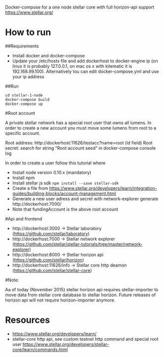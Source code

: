 Docker-compose for a one node stellar core with full horizon-api support
https://www.stellar.org/
# How to run

##Requirements

* Install docker and docker-compose
* Update your /etc/hosts file and add dockerhost to docker-engine ip (on linux it is probably 127.0.0.1, on mac os x with kitematic it is 192.168.99.100). Alternatively tou can edit docker-compose.yml and use your ip address

##Run

```
cd stellar-1-node
docker-compose build
docker-compose up
```

#Root account

A private stellar network has a special root user that owns all lumens. In order to create a new account you must move some lumens from root to a specific account.

Root address: http://dockerhost:11626/testacc?name=root (id field)
Root secret: search for string "Root account seed" in docker-compose console log

In order to create a user follow this tutorial where

* Install node version 0.10.x (mandatory)
* Install npm
* Install stellar js sdk ```npm install --save stellar-sdk```
* Create a file from https://www.stellar.org/developers/learn/integration-guides/building-blocks/account-management.html
* Generate a new user adress and secret with  network-explorer generate http://dockerhost:7000/
* Note that fundingAccount is the above root account

#Api and frontend

* http://dockerhost:3000 -> Stellar laboratory (https://github.com/stellar/laboratory)
* http://dockerhost:7000 -> Stellar network explorer (https://github.com/stellar/stellar-tutorials/tree/master/network-explorer)
* http://dockerhost:8000 -> Stellar horizon api (https://github.com/stellar/horizon)
* http://dockerhost:11626/info -> Stellar core http deamon (https://github.com/stellar/stellar-core)



#Note:

Aa of today (November 2015) stellar horizon api requires stellar-importer to move data from stellar core database to stellar horizon. Future releases of horizon api will not require horizon-importer anymore.


# Resources

* https://www.stellar.org/developers/learn/
* stellar-core http api, see custom testnet http command and special root user https://www.stellar.org/developers/stellar-core/learn/commands.html

